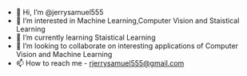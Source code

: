 - 👋 Hi, I’m @jerrysamuel555
- 👀 I’m interested in Machine Learning,Computer Vision and Staistical Learning
- 🌱 I’m currently learning Staistical Learning
- 💞️ I’m looking to collaborate on interesting applications of Computer Vision and Machine Learning 
- 📫 How to reach me - rjerrysamuel555@gmail.com

<!---
jerrysamuel555/jerrysamuel555 is a ✨ special ✨ repository because its `README.md` (this file) appears on your GitHub profile.
You can click the Preview link to take a look at your changes.
--->

